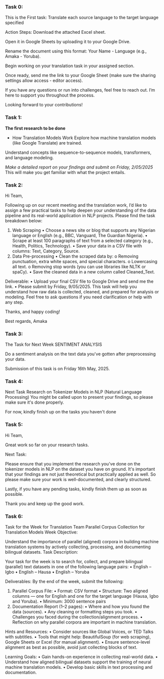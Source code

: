 ### Task 0:
This is the First task: Translate each source language to the target language specified

Action Steps:
Download the attached Excel sheet.

Open it in Google Sheets by uploading it to your Google Drive.

Rename the document using this format:
Your Name - Language (e.g., Amaka - Yoruba).

Begin working on your translation task in your assigned section.

Once ready, send me the link to your Google Sheet (make sure the sharing settings allow access - editor access).

If you have any questions or run into challenges, feel free to reach out. I’m here to support you throughout the process.

Looking forward to your contributions!


### Task 1:
**The first research to be done**
- How Translation Models Work
Explore how machine translation models (like Google Translate) are trained.

Understand concepts like sequence-to-sequence models, transformers, and language modeling.

_Make a detailed report on your findings and submit on Friday, 2/05/2025_
This will make you get familiar with what the project entails.



### Task 2:
Hi Team,

Following up on our recent meeting and the translation work, I’d like to assign a few practical tasks to help deepen your understanding of the data pipeline and its real-world application in NLP projects.
Please find the task breakdown below:

 1. Web Scraping
•	Choose a news site or blog that supports any Nigerian language or English (e.g., BBC, Vanguard, The Guardian Nigeria).
•	Scrape at least 100 paragraphs of text from a selected category (e.g., Health, Politics, Technology).
•	Save your data in a CSV file with columns: Text, Category, Source.
 2. Data Pre-processing
•	Clean the scraped data by:
o	Removing punctuation, extra white spaces, and special characters.
o	Lowercasing all text.
o	Removing stop words (you can use libraries like NLTK or spaCy).
•	Save the cleaned data in a new column called Cleaned_Text.

Deliverable:
•	Upload your final CSV file to Google Drive and send me the link.
•	Please submit by Friday, 9/05/2025.
This task will help you understand how raw data is collected, cleaned, and prepared for analysis or modeling. Feel free to ask questions if you need clarification or help with any step.

Thanks, and happy coding!

Best regards,
Amaka

### Task 3:
The Task for Next Week
SENTIMENT ANALYSIS

Do a sentiment analysis on the text data you've gotten after preprocessing your data.

Submission of this task is on Friday 16th May, 2025.

### Task 4:
Next Task
Research on Tokenizer Models in NLP (Natural Language Processing)
You might be called upon to present your findings, so please make sure it's done properly.

For now, kindly finish up on the tasks you haven't done

### Task 5:
Hi Team,

Great work so far on your research tasks.

Next Task:

Please ensure that you implement the research you've done on the tokenizer models in NLP on the dataset you have on ground. It's important that your findings are not just theoretical but practically applied as well. So please make sure your work is well-documented, and clearly structured.

Lastly, if you have any pending tasks, kindly finish them up as soon as possible.

Thank you and keep up the good work.

### Task 6:
Task for the Week for Translation Team
Parallel Corpus Collection for Translation Models
Week Objective:

Understand the importance of parallel (aligned) corpora in building machine translation systems by actively collecting, processing, and documenting bilingual datasets.
Task Description:

Your task for the week is to search for, collect, and prepare bilingual (parallel) text datasets in one of the following language pairs:
•	English – Igbo
•	English – Hausa 
•	English – Yoruba

Deliverables:
By the end of the week, submit the following:
1.	Parallel Corpus File:
•	Format: CSV format
•	Structure: Two aligned columns — one for English and one for the target language (Hausa, Igbo and Yoruba).
•	Minimum: 3000 sentence pairs 
2.	Documentation Report (1–2 pages):
•	Where and how you found the data (sources).
•	Any cleaning or formatting steps you took.
•	Challenges you faced during the collection/alignment process.
•	Reflection on why parallel corpora are important in machine translation.

Hints and Resources:
•	Consider sources like Global Voices, or TED Talks with subtitles.
•	Tools that might help: BeautifulSoup (for web scraping), Google Sheets or Excel (for manual alignment).
•	Ensure sentence-level alignment as best as possible, avoid just collecting blocks of text.

Learning Goals:
•	Gain hands-on experience in collecting real-world data.
•	Understand how aligned bilingual datasets support the training of neural machine translation models.
•	Develop basic skills in text processing and documentation.
